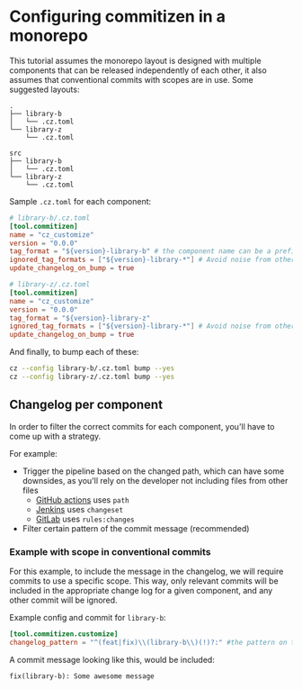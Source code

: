 # Configuring commitizen in a monorepo

This tutorial assumes the monorepo layout is designed with multiple components that can be released independently of each
other, it also assumes that conventional commits with scopes are in use. Some suggested layouts:

```shell-session
.
├── library-b
│   └── .cz.toml
└── library-z
    └── .cz.toml
```

```shell-session
src
├── library-b
│   └── .cz.toml
└── library-z
    └── .cz.toml
```

Sample `.cz.toml` for each component:

```toml
# library-b/.cz.toml
[tool.commitizen]
name = "cz_customize"
version = "0.0.0"
tag_format = "${version}-library-b" # the component name can be a prefix or suffix with or without a separator
ignored_tag_formats = ["${version}-library-*"] # Avoid noise from other tags
update_changelog_on_bump = true
```

```toml
# library-z/.cz.toml
[tool.commitizen]
name = "cz_customize"
version = "0.0.0"
tag_format = "${version}-library-z"
ignored_tag_formats = ["${version}-library-*"] # Avoid noise from other tags
update_changelog_on_bump = true
```

And finally, to bump each of these:

```sh
cz --config library-b/.cz.toml bump --yes
cz --config library-z/.cz.toml bump --yes
```


## Changelog per component

In order to filter the correct commits for each component, you'll have to come up with a strategy.

For example:

- Trigger the pipeline based on the changed path, which can have some downsides, as you'll rely on the developer not including files from other files
    - [GitHub actions](https://docs.github.com/en/actions/writing-workflows/workflow-syntax-for-github-actions#onpushpull_requestpull_request_targetpathspaths-ignore) uses `path`
    - [Jenkins](https://www.jenkins.io/doc/book/pipeline/syntax/#built-in-conditions) uses `changeset`
    - [GitLab](https://docs.gitlab.com/ee/ci/yaml/#ruleschanges) uses `rules:changes`
- Filter certain pattern of the commit message (recommended)


### Example with scope in conventional commits

For this example, to include the message in the changelog, we will require commits to use a specific scope.
This way, only relevant commits will be included in the appropriate change log for a given component, and any other commit will be ignored.

Example config and commit for `library-b`:

```toml
[tool.commitizen.customize]
changelog_pattern = "^(feat|fix)\\(library-b\\)(!)?:" #the pattern on types can be a wild card or any types you wish to include
```

A commit message looking like this, would be included:

```
fix(library-b): Some awesome message
```
